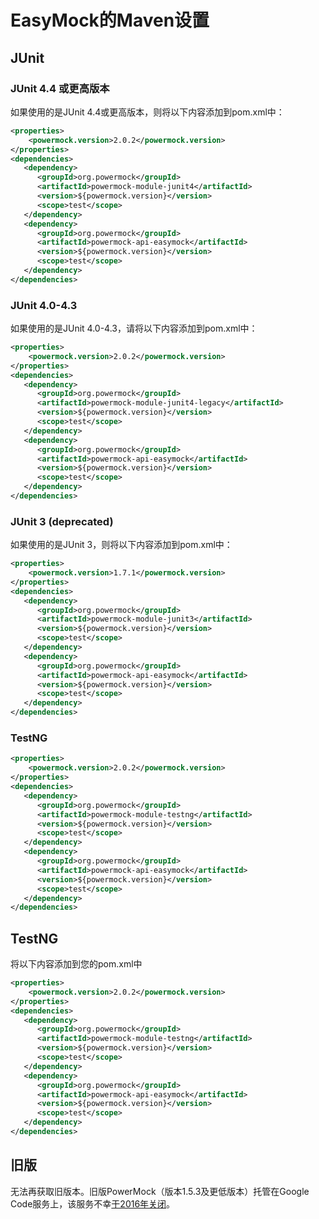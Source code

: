 # EasyMock的Maven设置

## JUnit ##

### JUnit 4.4 或更高版本 ###

如果使用的是JUnit 4.4或更高版本，则将以下内容添加到pom.xml中：

```xml
<properties>
    <powermock.version>2.0.2</powermock.version>
</properties>
<dependencies>
   <dependency>
      <groupId>org.powermock</groupId>
      <artifactId>powermock-module-junit4</artifactId>
      <version>${powermock.version}</version>
      <scope>test</scope>
   </dependency>
   <dependency>
      <groupId>org.powermock</groupId>
      <artifactId>powermock-api-easymock</artifactId>
      <version>${powermock.version}</version>
      <scope>test</scope>
   </dependency>  
</dependencies>
```
### JUnit 4.0-4.3  ###

如果使用的是JUnit 4.0-4.3，请将以下内容添加到pom.xml中：

```xml
<properties>
    <powermock.version>2.0.2</powermock.version>
</properties>
<dependencies>
   <dependency>
      <groupId>org.powermock</groupId>
      <artifactId>powermock-module-junit4-legacy</artifactId>
      <version>${powermock.version}</version>
      <scope>test</scope>
   </dependency>
   <dependency>
      <groupId>org.powermock</groupId>
      <artifactId>powermock-api-easymock</artifactId>
      <version>${powermock.version}</version>
      <scope>test</scope>
   </dependency>  
</dependencies>
```

### JUnit 3 (deprecated) ###

如果使用的是JUnit 3，则将以下内容添加到pom.xml中：

```xml
<properties>
    <powermock.version>1.7.1</powermock.version>
</properties>
<dependencies>
   <dependency>
      <groupId>org.powermock</groupId>
      <artifactId>powermock-module-junit3</artifactId>
      <version>${powermock.version}</version>
      <scope>test</scope>
   </dependency>
   <dependency>
      <groupId>org.powermock</groupId>
      <artifactId>powermock-api-easymock</artifactId>
      <version>${powermock.version}</version>
      <scope>test</scope>
   </dependency>  
</dependencies>
```

### TestNG ###

```xml
<properties>
    <powermock.version>2.0.2</powermock.version>
</properties>
<dependencies>
   <dependency>
      <groupId>org.powermock</groupId>
      <artifactId>powermock-module-testng</artifactId>
      <version>${powermock.version}</version>
      <scope>test</scope>
   </dependency>
   <dependency>
      <groupId>org.powermock</groupId>
      <artifactId>powermock-api-easymock</artifactId>
      <version>${powermock.version}</version>
      <scope>test</scope>
   </dependency>  
</dependencies>
```

## TestNG ##

将以下内容添加到您的pom.xml中

```xml
<properties>
    <powermock.version>2.0.2</powermock.version>
</properties>
<dependencies>
   <dependency>
      <groupId>org.powermock</groupId>
      <artifactId>powermock-module-testng</artifactId>
      <version>${powermock.version}</version>
      <scope>test</scope>
   </dependency>
   <dependency>
      <groupId>org.powermock</groupId>
      <artifactId>powermock-api-easymock</artifactId>
      <version>${powermock.version}</version>
      <scope>test</scope>
   </dependency>  
</dependencies>
```

## 旧版

无法再获取旧版本。旧版PowerMock（版本1.5.3及更低版本）托管在Google Code服务上，该服务不幸[于2016年关闭](https://opensource.googleblog.com/2015/03/farewell-to-google-code.html)。
